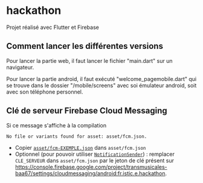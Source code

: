 # hackathon

Projet réalisé avec Flutter et Firebase

## Comment lancer les différentes versions
Pour lancer la partie web, il faut lancer le fichier "main.dart" sur un navigateur.

Pour lancer la partie android, il faut exécuté "welcome_pagemobile.dart" qui se trouve dans le dossier "/mobile/screens" avec soi émulateur android, soit avec son téléphone personnel.

## Clé de serveur Firebase Cloud Messaging

Si ce message s'affiche à la compilation

```
No file or variants found for asset: asset/fcm.json.
```

- Copier [`asset/fcm-EXEMPLE.json`](asset/fcm.json) dans
  `asset/fcm.json`
- Optionnel (pour pouvoir utiliser
  [`NotificationSender`](lib/services/notification_sender.dart)) : remplacer
  `CLE_SERVEUR` dans `asset/fcm.json` par le jeton de clé présent sur
  https://console.firebase.google.com/project/transmusicales-baa67/settings/cloudmessaging/android:fr.istic.e.hackathon.
